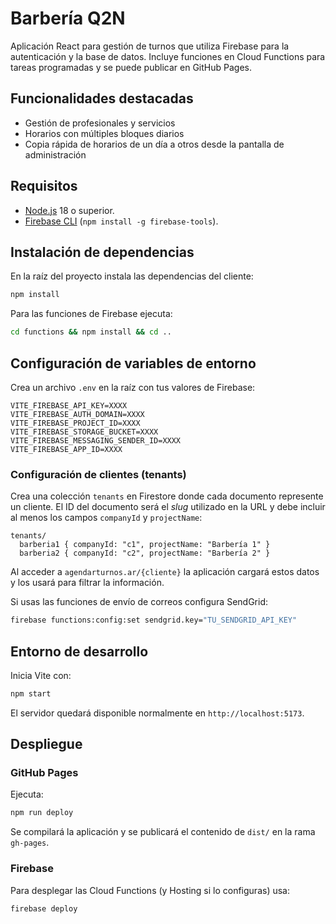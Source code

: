 # Barbería Q2N

Aplicación React para gestión de turnos que utiliza Firebase para la autenticación y la base de datos. Incluye funciones en Cloud Functions para tareas programadas y se puede publicar en GitHub Pages.

## Funcionalidades destacadas

- Gestión de profesionales y servicios
- Horarios con múltiples bloques diarios
- Copia rápida de horarios de un día a otros desde la pantalla de administración

## Requisitos

- [Node.js](https://nodejs.org/) 18 o superior.
- [Firebase CLI](https://firebase.google.com/docs/cli) (`npm install -g firebase-tools`).

## Instalación de dependencias

En la raíz del proyecto instala las dependencias del cliente:

```bash
npm install
```

Para las funciones de Firebase ejecuta:

```bash
cd functions && npm install && cd ..
```

## Configuración de variables de entorno

Crea un archivo `.env` en la raíz con tus valores de Firebase:

```dotenv
VITE_FIREBASE_API_KEY=XXXX
VITE_FIREBASE_AUTH_DOMAIN=XXXX
VITE_FIREBASE_PROJECT_ID=XXXX
VITE_FIREBASE_STORAGE_BUCKET=XXXX
VITE_FIREBASE_MESSAGING_SENDER_ID=XXXX
VITE_FIREBASE_APP_ID=XXXX
```

### Configuración de clientes (tenants)

Crea una colección `tenants` en Firestore donde cada documento represente un cliente. El ID del documento será el *slug* utilizado en la URL y debe incluir al menos los campos `companyId` y `projectName`:

```text
tenants/
  barberia1 { companyId: "c1", projectName: "Barbería 1" }
  barberia2 { companyId: "c2", projectName: "Barbería 2" }
```

Al acceder a `agendarturnos.ar/{cliente}` la aplicación cargará estos datos y los usará para filtrar la información.

Si usas las funciones de envío de correos configura SendGrid:

```bash
firebase functions:config:set sendgrid.key="TU_SENDGRID_API_KEY"
```

## Entorno de desarrollo

Inicia Vite con:

```bash
npm start
```

El servidor quedará disponible normalmente en `http://localhost:5173`.

## Despliegue

### GitHub Pages

Ejecuta:

```bash
npm run deploy
```

Se compilará la aplicación y se publicará el contenido de `dist/` en la rama `gh-pages`.

### Firebase

Para desplegar las Cloud Functions (y Hosting si lo configuras) usa:

```bash
firebase deploy
```

